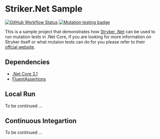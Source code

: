 # Striker.Net Sample

[![GitHub Workflow Status](https://img.shields.io/github/workflow/status/raschmitt/stryker-net-sample/.NET%20Core%20-%20Build%20&%20Test?label=Build%20%26%20Test&style=flat-square)](https://github.com/raschmitt/stryker-net-sample/actions?query=workflow%3A%22.NET+Core+-+Build+%26+Test%22)
[![Mutation testing badge](https://img.shields.io/endpoint?style=flat-square&url=https%3A%2F%2Fbadge-api.stryker-mutator.io%2Fgithub.com%2Fraschmitt%2Fstryker-net-sample%2Fmaster)](https://dashboard.stryker-mutator.io/reports/github.com/raschmitt/stryker-net-sample/master)

This is a sample project that demonstrates how [Stryker .Net](https://github.com/stryker-mutator/stryker-net) can be used to run mutation tests in .Net Core, if you are looking for more information on Stryker itself or what mutaion tests can do for you please refer to their [offcial website](https://stryker-mutator.io/).

## Dependencies 

- [.Net Core 3.1](https://devblogs.microsoft.com/dotnet/announcing-net-core-3-1/)
- [FluentAssertions](https://fluentassertions.com/)

## Local Run

To be continued ...

## Continuous Integartion

To be continued ...
